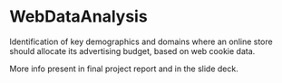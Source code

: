 # WebDataAnalysis
Identification of key demographics and domains where an online store should allocate its advertising budget, based on web cookie data.  

More info present in final project report and in the slide deck.
